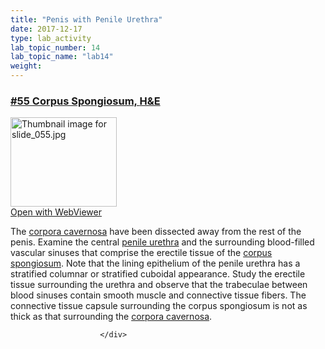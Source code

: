 ```yaml
---
title: "Penis with Penile Urethra"
date: 2017-12-17
type: lab_activity
lab_topic_number: 14
lab_topic_name: "lab14"
weight: 
---
```

<div class="entrybody">
						<h3><u><b>#55 Corpus Spongiosum, <span class="caps">H&amp;E</span></b></u></h3>

<div class="thumbnail"> <a href="http://virtualslides.cumc.columbia.edu/55.svs/view.apml?" target="_blank"><img alt="Thumbnail image for slide_055.jpg" src="http://histologylab.ccnmtl.columbia.edu/assets/images/slide_055-thumb-170x143-1515.jpg" width="170" height="143" class="mt-image-left"></a><br><a href="http://virtualslides.cumc.columbia.edu/55.svs/view.apml?" target="_blank">Open with WebViewer</a> </div>

<p>The <u>corpora cavernosa</u> have been dissected away from the rest of the penis.  Examine the central <u>penile urethra</u> and the surrounding blood-filled vascular sinuses that comprise the erectile tissue of the <u>corpus spongiosum</u>.  Note that the lining epithelium of the penile urethra has a stratified columnar or stratified cuboidal appearance. Study the erectile tissue surrounding the urethra and observe that the trabeculae between blood sinuses contain smooth muscle and connective tissue fibers.  The connective tissue capsule surrounding the corpus spongiosum is not as thick as that surrounding the <u>corpora cavernosa</u>.</p>
						
						
						</div>